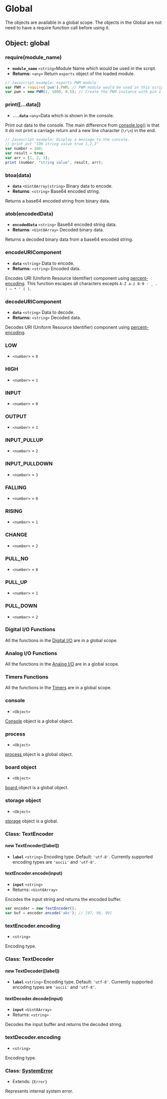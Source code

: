 # Global

The objects are available in a global scope. The objects in the Global are not need to have a require function call before using it.

## Object: global

### require\(module\_name\)

* **`module_name`** `<string>`Module Name which would be used in the script.
* **Returns:** `<any>` Return `exports` object of the loaded module.

```javascript
// Javascript example: exports PWM module
var PWM = require('pwm').PWM; // PWM module would be used in this script.
var pwm = new PWM(1, 1000, 0.5); // Create the PWM instance with pin 1
```

### print\(\[...data\]\)

* **`...data`**  `<any>`Data which is shown in the console.

Print out data to the console. The main difference from [console.log\(\)](console.md#log) is that it do not print a carriage return and a new line character \(`\r\n`\) in the end.

```javascript
// Javascript example: Display a message to the concole.
// print out "100 string value true 1,2,3"
var number = 100;
var result = true;
var arr = [1, 2, 3];
print (number, "string value", result, arr);
```

### btoa\(data\)

* **`data`** `<Uint8Array|string>` Binary data to encode.
* **Returns**: `<string>`  Base64 encoded string.

Returns a base64 encoded string from binary data.

### atob\(encodedData\)

* **`encodedData`** `<string>` Base64 encoded string data.
* **Returns**: `<Uint8Array>`  Decoded binary data.

Returns a decoded binary data from a base64 encoded string.

### encodeURIComponent

* **`data`** `<string>` Data to encode.
* **Returns:** `<string>` Encoded data.

Encodes URI \(Uniform Resource Identifier\) component using [percent-encoding](https://en.wikipedia.org/wiki/Percent-encoding). This function escapes all characters excepts `A-Z a-z 0-9 - _ . ! ~ * ' ( )`.

### decodeURIComponent

* **`data`** `<string>` Data to decode.
* **Returns:** `<string>` Decoded data.

Decodes URI \(Uniform Resource Identifier\) component using [percent-encoding](https://en.wikipedia.org/wiki/Percent-encoding).

### LOW

* `<number>` = `0`

### HIGH

* `<number>` = `1`

### INPUT

* `<number>` = `0`

### OUTPUT

* `<number>` = `1`

### INPUT\_PULLUP

* `<number>` = `2`

### INPUT\_PULLDOWN

* `<number>` = `3`

### FALLING

* `<number>` = `0`

### RISING

* `<number>` = `1`

### CHANGE

* `<number>` = `2`

### PULL\_NO

* `<number>` = `0`

### PULL\_UP

* `<number>` = `1`

### PULL\_DOWN

* `<number>` = `2`

### Digital I/O Functions

All the functions in the [Digital I/O](digital_io.md) are in a global scope.

### Analog I/O Functions

All the functions in the [Analog I/O](analog_io.md) are in a global scope.

### Timers Functions

All the functions in the [Timers](timers.md) are in a global scope.

### console

* `<Object>`

[Console](console.md) object is a global object.

### process

* `<Object>`

[process ](process.md)object is a global object.

### board object

* `<Object>`

[board ](board.md)object is a global object.

### storage object

* `<Object>`

[storage](storage.md) object is a global.

### Class: TextEncoder

#### new TextEncoder\(\[label\]\)

* **`label`** `<string>` Encoding type. Default: `'utf-8'`. Currently supported encoding types are `'ascii'` and `'utf-8'`.

#### textEncoder.encode\(input\)

* **`input`** `<string>` 
* Returns: `<Uint8Array>` 

Encodes the input string and returns the encoded buffer.

```javascript
var encoder = new TextEncoder();
var buf = encoder.encode('abc'); // [97, 98, 99]
```

### textEncoder.encoding

* `<string>` 

Encoding type.

### Class: TextDecoder

#### new TextDecoder\(\[label\]\)

* **`label`** `<string>` Encoding type. Default: `'utf-8'`. Currently supported encoding types are `'ascii'` and `'utf-8'`.

#### textDecoder.decode\(input\)

* **`input`** `<Uint8Array>` 
* Returns: `<string>` 

Decodes the input buffer and returns the decoded string.

### textDecoder.encoding

* `<string>` 

Encoding type.

### Class: [SystemError](errors.md#class-systemerror)

* Extends: `{Error}`

Represents internal system error.

